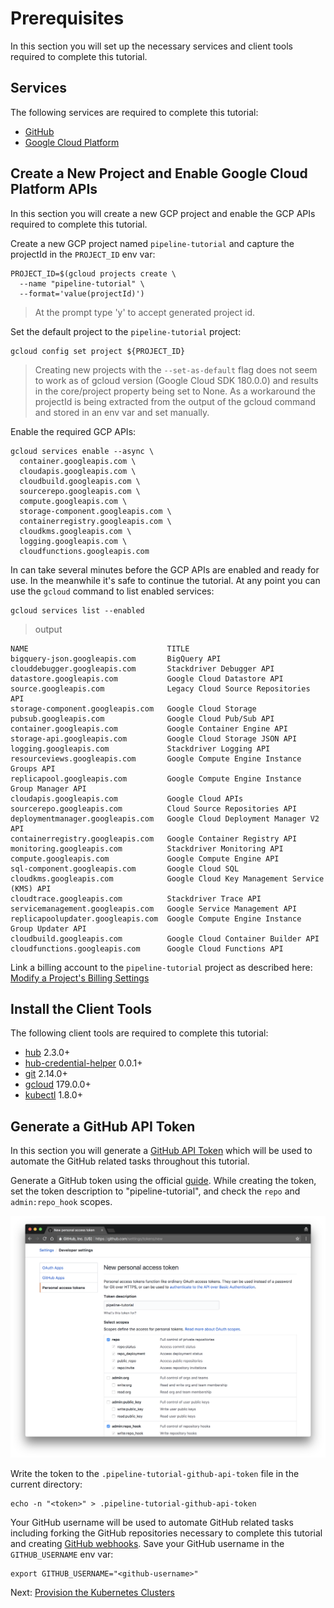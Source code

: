 # Prerequisites

In this section you will set up the necessary services and client tools required to complete this tutorial.

## Services

The following services are required to complete this tutorial:

* [GitHub](https://github.com)
* [Google Cloud Platform](https://console.cloud.google.com/freetrial)

## Create a New Project and Enable Google Cloud Platform APIs

In this section you will create a new GCP project and enable the GCP APIs required to complete this tutorial.

Create a new GCP project named `pipeline-tutorial` and capture the projectId in the `PROJECT_ID` env var:

```
PROJECT_ID=$(gcloud projects create \
  --name "pipeline-tutorial" \
  --format='value(projectId)')
```

> At the prompt type 'y' to accept generated project id.

Set the default project to the `pipeline-tutorial` project:

```
gcloud config set project ${PROJECT_ID}
```

> Creating new projects with the `--set-as-default` flag does not seem to work as of gcloud version (Google Cloud SDK 180.0.0) and results in the core/project property being set to None. As a workaround the projectId is being extracted from the output of the gcloud command and stored in an env var and set manually.

Enable the required GCP APIs:

```
gcloud services enable --async \
  container.googleapis.com \
  cloudapis.googleapis.com \
  cloudbuild.googleapis.com \
  sourcerepo.googleapis.com \
  compute.googleapis.com \
  storage-component.googleapis.com \
  containerregistry.googleapis.com \
  cloudkms.googleapis.com \
  logging.googleapis.com \
  cloudfunctions.googleapis.com
```

In can take several minutes before the GCP APIs are enabled and ready for use. In the meanwhile it's safe to continue the tutorial. At any point you can use the `gcloud` command to list enabled services:

```
gcloud services list --enabled
```

> output

```
NAME                               TITLE
bigquery-json.googleapis.com       BigQuery API
clouddebugger.googleapis.com       Stackdriver Debugger API
datastore.googleapis.com           Google Cloud Datastore API
source.googleapis.com              Legacy Cloud Source Repositories API
storage-component.googleapis.com   Google Cloud Storage
pubsub.googleapis.com              Google Cloud Pub/Sub API
container.googleapis.com           Google Container Engine API
storage-api.googleapis.com         Google Cloud Storage JSON API
logging.googleapis.com             Stackdriver Logging API
resourceviews.googleapis.com       Google Compute Engine Instance Groups API
replicapool.googleapis.com         Google Compute Engine Instance Group Manager API
cloudapis.googleapis.com           Google Cloud APIs
sourcerepo.googleapis.com          Cloud Source Repositories API
deploymentmanager.googleapis.com   Google Cloud Deployment Manager V2 API
containerregistry.googleapis.com   Google Container Registry API
monitoring.googleapis.com          Stackdriver Monitoring API
compute.googleapis.com             Google Compute Engine API
sql-component.googleapis.com       Google Cloud SQL
cloudkms.googleapis.com            Google Cloud Key Management Service (KMS) API
cloudtrace.googleapis.com          Stackdriver Trace API
servicemanagement.googleapis.com   Google Service Management API
replicapoolupdater.googleapis.com  Google Compute Engine Instance Group Updater API
cloudbuild.googleapis.com          Google Cloud Container Builder API
cloudfunctions.googleapis.com      Google Cloud Functions API
```

Link a billing account to the `pipeline-tutorial` project as described here: [Modify a Project's Billing Settings](https://cloud.google.com/billing/docs/how-to/modify-project)

## Install the Client Tools

The following client tools are required to complete this tutorial:

 * [hub](https://github.com/github/hub) 2.3.0+
 * [hub-credential-helper](https://github.com/kelseyhightower/hub-credential-helper) 0.0.1+
 * [git](https://git-scm.com/downloads) 2.14.0+
 * [gcloud](https://cloud.google.com/sdk) 179.0.0+
 * [kubectl](https://github.com/kubernetes/kubernetes/blob/master/CHANGELOG-1.8.md#downloads-for-v183) 1.8.0+

## Generate a GitHub API Token

In this section you will generate a [GitHub API Token](https://github.com/blog/1509-personal-api-tokens) which will be used to automate the GitHub related tasks throughout this tutorial.

Generate a GitHub token using the official [guide](https://github.com/blog/1509-personal-api-tokens). While creating the token, set the token description to "pipeline-tutorial", and check the `repo` and `admin:repo_hook` scopes.

![Image of GitHub UI](images/create-github-token.png)

Write the token to the `.pipeline-tutorial-github-api-token` file in the current directory:

```
echo -n "<token>" > .pipeline-tutorial-github-api-token
```

Your GitHub username will be used to automate GitHub related tasks including forking the GitHub repositories necessary to complete this tutorial and creating [GitHub webhooks](https://developer.github.com/webhooks/). Save your GitHub username in the `GITHUB_USERNAME` env var:

```
export GITHUB_USERNAME="<github-username>"
```

Next: [Provision the Kubernetes Clusters](kubernetes-clusters.md)
